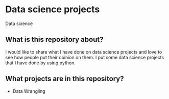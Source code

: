 # Data science projects
 Data science
## What is this repository about?
I would like to share what I have done on data science projects and love to see how people put their opinion on them. I put some data science projects that I have done by using python.

## What projects are in this repository?
 * Data Wrangling
